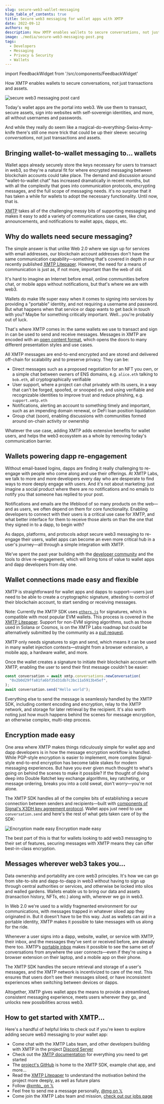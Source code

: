 ```yaml
---
slug: secure-web3-wallet-messaging
hide_table_of_contents: true
title: Secure web3 messaging for wallet apps with XMTP
date: 2022-09-12
authors: mg
description: How XMTP enables wallets to secure conversations, not just transactions and assets.
image: ./media/secure-web3-messaging-post.png
tags:
  - Developers
  - Messaging
  - Privacy & Security
  - Wallets
---
```


import FeedbackWidget from '/src/components/FeedbackWidget'

How XMTP enables wallets to secure conversations, not just transactions and assets.

![secure web3 messaging post card](./media/secure-web3-messaging-post.png)

<!--truncate-->

Today's wallet apps are the portal into web3. We use them to transact, secure assets, sign into websites with self-sovereign identities, and more, all without usernames and passwords.

And while they really do seem like a magical-do-everything-Swiss-Army-knife there's still one more trick that could be up their sleeve: securing _conversations_, not just transactions and assets.

## Bringing wallet-to-wallet messaging to... wallets

Wallet apps already securely store the keys necessary for users to transact in web3, so they're a natural fit for where encrypted messaging between blockchain accounts could take place. The demand and discussion around "wallet-to-wallet chat" has increased dramatically in recent months, but with all the complexity that goes into communication protocols, encrypting messages, and the full scope of messaging needs. it's no surprise that it has taken a while for wallets to adopt the necessary functionality. Until now, that is.

[XMTP](/docs/introduction) takes all of the challenging messy bits of supporting messaging and makes it easy to add a variety of communications use cases, like chat, announcements, and notifications to wallet apps, dapps, etc.

## Why do wallets need secure messaging?

The simple answer is that unlike Web 2.0 where we sign up for services with email addresses, our blockchain account addresses don't have the same communication capability—something that's covered in depth in our recently published [XMTP Litepaper](https://github.com/xmtp/litepaper). However, the need for a means of communication is just as, if not more, important than the web of old.

It's hard to imagine an Internet before email, online communities before chat, or mobile apps without notifications, but that's where we are with web3.

Wallets do make life super easy when it comes to signing into services by providing a "portable" identity, and not requiring a username and password. But what happens when that service or dapp wants to get back in touch with you? Maybe for something critically important. Well…you're probably out of luck.

That's where XMTP comes in: the same wallets we use to transact and sign in can be used to send and receive messages. Messages in XMTP are encoded with an [open content format](/docs/concepts/content-types), which opens the doors to many different presentation styles and use cases.

All XMTP messages are end-to-end encrypted and are stored and delivered off-chain for scalability and to preserve privacy. They can be:

- Direct messages such as a proposed negotiation for an NFT you own, or a simple chat between owners of ENS domains, e.g. `alice.eth` talking to `bob.eth`, all cryptographically verifiable
- User support, where a project can chat privately with its users, in a way that can't be forged, spoofed, or snooped on, and using verifiable and recognizable identities to improve trust and reduce phishing, e.g. `support.xmtp.eth`
- Notifications, alerting an account to something timely and important, such as an impending domain renewal, or DeFi loan position liquidation
- Group chat (soon), enabling discussions with communities formed around on-chain activity or ownership

Whatever the use case, adding XMTP adds extensive benefits for wallet users, and helps the web3 ecosystem as a whole by removing today's communication barrier.

## Wallets powering dapp re-engagement

Without email-based logins, dapps are finding it really challenging to re-engage with people who come along and use their offerings. At XMTP Labs, we talk to more and more developers every day who are desperate to find ways to more deeply engage with users. And it's not about marketing: just imagine a social product where there are no notifications and no emails to notify you that someone has replied to your post.

Notifications and emails are the lifeblood of so many products on the web—and as users, we often depend on them for core functionality. Enabling developers to connect with their users is a critical use case for XMTP, and what better interface for them to receive those alerts on than the one that they signed in to a dapp, to begin with?

As dapps, platforms, and protocols adopt secure web3 messaging to re-engage their users, wallet apps can become an even more critical hub in a user's journey—all through a simple integration with XMTP.

We’ve spent the past year building with the [developer community](https://discord.gg/xmtp) and the tools to drive re-engagement, which will bring tons of value to wallet apps and dapp developers from day one.

## Wallet connections made easy and flexible

XMTP is straightforward for wallet apps and dapps to support—users just need to be able to create a cryptographic signature, attesting to control of their blockchain account, to start sending or receiving messages.

Note: Currently the XMTP SDK uses <code>[ethers.js](https://ethers.org/)</code> for signatures, which is compatible with most popular EVM wallets. This process is covered in the [XMTP Litepaper](https://github.com/xmtp/litepaper). Support for non-EVM signing algorithms, such as those used in Solana or Cosmos, is on the XMTP Labs roadmap but could be alternatively submitted by the community as a [pull request](https://github.com/xmtp/xmtp-js).

XMTP only needs signatures to sign and send, which means it can be used in many wallet injection contexts—straight from a browser extension, a mobile app, a hardware wallet, and more.

Once the wallet creates a signature to initiate their blockchain account with XMTP, enabling the user to send their first message couldn't be easier:

```javascript
const conversation = await xmtp.conversations.newConversation(
  "0x2b0d29ffa81fa6bf35d31db7c3bc11a5913b45ef",
);
await conversation.send("Hello world");
```

Everything else to send the message is seamlessly handled by the XMTP SDK, including content encoding and encryption, relay to the XMTP network, and storage for later retrieval by the recipient. It's also worth noting just how much happens behind the scenes for message encryption, an otherwise complex, multi-step process.

## Encryption made easy

One area where XMTP makes things ridiculously simple for wallet app and dapp developers is in how the message encryption workflow is handled. While PGP-style encryption is easier to implement, more complex Signal-style end-to-end encryption has become table stakes for modern messaging experiences. But have you ever given much thought to what's going on behind the scenes to make it possible? If the thought of diving deep into Double Ratchet key exchange algorithms, key ratcheting, or message ordering, breaks you into a cold sweat, don't worry—you're not alone.

The XMTP SDK handles all of the complex bits of establishing a secure connection between senders and recipients—built with [components of Signal's X3DH key agreement protocol](https://github.com/xmtp/litepaper/blob/main/README.md#421-securing-messages-between-participants). Wallet apps just need to use `conversation.send` and here's the rest of what gets taken care of by the SDK:

![Encryption made easy](media/encryption-made-easy.png)
Encryption made easy

The best part of this is that for wallets looking to add web3 messaging to their set of features, securing messages with XMTP means they can offer best-in-class encryption.

## Messages wherever web3 takes you...

Data ownership and portability are core web3 principles. It's how we can go from site-to-site and dapp-to-dapp in web3 without having to sign up through central authorities or services, and otherwise be locked into silos and walled gardens. Wallets enable us to bring our data and assets (transaction history, NFTs, etc.) along with, wherever we go in web3.

In Web 2.0 we're used to a wildly fragmented environment for our communications, with messages trapped in whatever siloed app they originated in. But it doesn't have to be this way. Just as wallets can aid in a portable identity, XMTP makes it possible to take messages with us along for the ride.

Whenever a user signs into a dapp, website, wallet, or service with XMTP, their inbox, and the messages they've sent or received before, are already there too. XMTP’s [portable inbox](https://github.com/xmtp/litepaper/blob/main/README.md#5-portable-inbox) makes it possible to see the same set of conversations from anywhere the user connects—even if they're using a browser extension on their laptop, and a mobile app on their phone.

The XMTP SDK handles the secure retrieval and storage of a user's messages, and the XMTP network is incentivized to care of the rest. This ensures that users don’t see their messages siloed, or have inconsistent experiences when switching between devices or dapps.

Altogether, XMTP gives wallet apps the means to provide a streamlined, consistent messaging experience, meets users wherever they go, and unlocks new possibilities across web3.

## How to get started with XMTP...

Here's a handful of helpful links to check out if you're keen to explore adding secure web3 messaging to your wallet app:

- Come chat with the XMTP Labs team, and other developers building with XMTP in the project [Discord Server](https://discord.gg/xmtp)
- Check out the [XMTP documentation](/docs/introduction) for everything you need to get started
- The [project's GitHub](https://github.com/xmtp) is home to the XMTP SDK, example chat app, and more…
- Read the [XMTP Litepaper](https://github.com/xmtp/litepaper) to understand the motivation behind the project more deeply, as well as future plans
- Follow [@xmtp\_ on 𝕏](https://x.com/xmtp_)
- Feel free to send me a message personally, [@mg on 𝕏](https://x.com/mg)
- Come join the XMTP Labs team and mission, [check out our jobs page](https://blog.xmtp.com/careers/)

<br/>
<FeedbackWidget />
